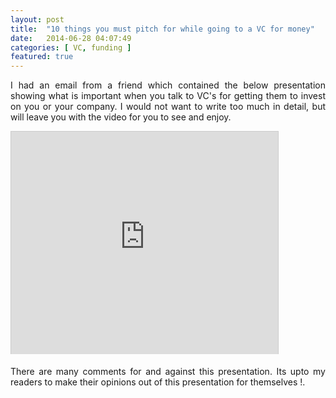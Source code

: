 ```yaml
---
layout: post
title:  "10 things you must pitch for while going to a VC for money"
date:   2014-06-28 04:07:49
categories: [ VC, funding ]
featured: true
---
```


<p style="text-align: justify;">I had an email from a friend which contained the below presentation showing what is important when you talk to VC's for getting them to invest on you or your company. I would not want to write too much in detail, but will leave you with the video for you to see and enjoy.</p>
<p style="text-align: justify;">

<iframe src="http://www.slideshare.net/slideshow/embed_code/612849" width="427" height="356" frameborder="0" marginwidth="0" marginheight="0" scrolling="no" style="border:1px solid #CCC;border-width:1px 1px 0;margin-bottom:5px" allowfullscreen> </iframe>



<p style="text-align: justify;">There are many comments for and against this presentation. Its upto my readers to make their opinions out of this presentation for themselves !.</p>
